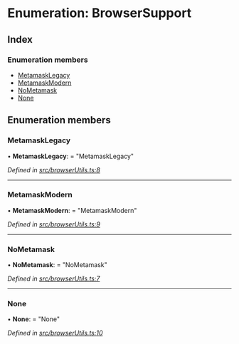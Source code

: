 # Enumeration: BrowserSupport

## Index

### Enumeration members

* [MetamaskLegacy](_browserutils_.browsersupport.md#metamasklegacy)
* [MetamaskModern](_browserutils_.browsersupport.md#metamaskmodern)
* [NoMetamask](_browserutils_.browsersupport.md#nometamask)
* [None](_browserutils_.browsersupport.md#none)

## Enumeration members

###  MetamaskLegacy

• **MetamaskLegacy**: = "MetamaskLegacy"

*Defined in [src/browserUtils.ts:8](https://github.com/PolymathNetwork/polymath-sdk/blob/fb8c7c9/src/browserUtils.ts#L8)*

___

###  MetamaskModern

• **MetamaskModern**: = "MetamaskModern"

*Defined in [src/browserUtils.ts:9](https://github.com/PolymathNetwork/polymath-sdk/blob/fb8c7c9/src/browserUtils.ts#L9)*

___

###  NoMetamask

• **NoMetamask**: = "NoMetamask"

*Defined in [src/browserUtils.ts:7](https://github.com/PolymathNetwork/polymath-sdk/blob/fb8c7c9/src/browserUtils.ts#L7)*

___

###  None

• **None**: = "None"

*Defined in [src/browserUtils.ts:10](https://github.com/PolymathNetwork/polymath-sdk/blob/fb8c7c9/src/browserUtils.ts#L10)*
